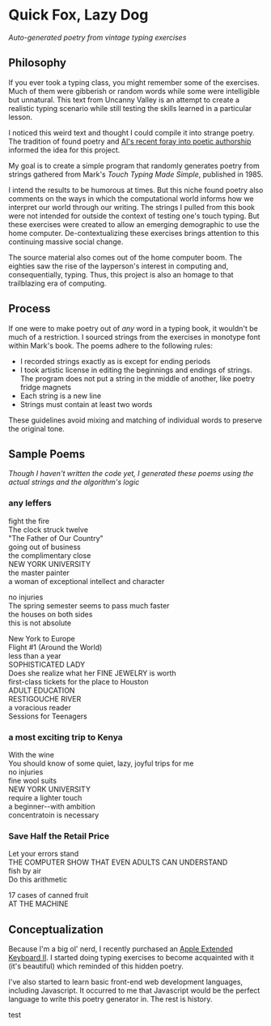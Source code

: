 # Quick Fox, Lazy Dog
*Auto-generated poetry from vintage typing exercises*

## Philosophy

If you ever took a typing class, you might remember some of the exercises. Much of them were gibberish or random words while some were intelligible but unnatural. This text from Uncanny Valley is an attempt to create a realistic typing scenario while still testing the skills learned in a particular lesson.

I noticed this weird text and thought I could compile it into strange poetry. The tradition of found poetry and [AI's recent foray into poetic authorship](https://www.wired.co.uk/article/google-artificial-intelligence-poetry) informed the idea for this project.

My goal is to create a simple program that randomly generates poetry from strings gathered from Mark's *Touch Typing Made Simple*, published in 1985.

I intend the results to be humorous at times. But this niche found poetry also comments on the ways in which the computational world informs how we interpret our world through our writing. The strings I pulled from this book were not intended for outside the context of testing one's touch typing. But these exercises were created to allow an emerging demographic to use the home computer. De-contextualizing these exercises brings attention to this continuing massive social change.

The source material also comes out of the home computer boom. The eighties saw the rise of the layperson's interest in computing and, consequentially, typing. Thus, this project is also an homage to that trailblazing era of computing.

## Process

If one were to make poetry out of *any* word in a typing book, it wouldn't be much of a restriction. I sourced strings from the exercises in monotype font within Mark's book. The poems adhere to the following rules:

  - I recorded strings exactly as is except for ending periods
  - I took artistic license in editing the beginnings and endings of strings. The program does not put a string in the middle of another, like poetry fridge magnets
  - Each string is a new line
  - Strings must contain at least two words

These guidelines avoid mixing and matching of individual words to preserve the original tone.

## Sample Poems
*Though I haven't written the code yet, I generated these poems using the actual strings and the algorithm's logic*

### any leffers

fight the fire   
The clock struck twelve  
"The Father of Our Country"  
going out of business  
the complimentary close  
NEW YORK UNIVERSITY  
the master painter  
a woman of exceptional intellect and character  

no injuries  
The spring semester seems to pass much faster  
the houses on both sides  
this is not absolute  

New York to Europe  
Flight \#1 (Around the World)  
less than a year  
SOPHISTICATED LADY  
Does she realize what her FINE JEWELRY is worth  
first-class tickets for the place to Houston  
ADULT EDUCATION  
RESTIGOUCHE RIVER  
a voracious reader  
Sessions for Teenagers  

### a most exciting trip to Kenya

With the wine  
You should know of some quiet, lazy, joyful   trips for me  
no injuries  
fine wool suits  
NEW YORK UNIVERSITY  
require a lighter touch  
a beginner--with ambition  
concentratoin is necessary  

### Save Half the Retail Price

Let your errors stand  
THE COMPUTER SHOW THAT EVEN ADULTS CAN UNDERSTAND  
fish by air  
Do this arithmetic  

17 cases of canned fruit  
AT THE MACHINE  

## Conceptualization

Because I'm a big ol' nerd, I recently purchased an [Apple Extended Keyboard II](https://en.wikipedia.org/wiki/Apple_Extended_Keyboard). I started doing typing exercises to become acquainted with it (it's beautiful) which reminded of this hidden poetry.

I've also started to learn basic front-end web development languages, including Javascript. It occurred to me that Javascript would be the perfect language to write this poetry generator in. The rest is history.

test
